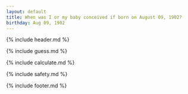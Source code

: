 ```yaml
---
layout: default
title: When was I or my baby conceived if born on August 09, 1902?
birthday: Aug 09, 1902
---
```


{% include header.md %}

{% include guess.md %}

{% include calculate.md %}

{% include safety.md %}

{% include footer.md %}



